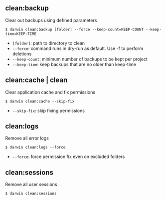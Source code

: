 clean:backup
------------
Clear out backups using defined parameters

```
$ darwin clean:backup [folder] --force --keep-count=KEEP-COUNT --keep-time=KEEP-TIME
```

- `[folder]`: path to directory to clean
- `--force`: command runs in dry-run as default. Use -f to perform deletions
- `--keep-count`: minimum number of backups to be kept per project
- `--keep-time`: keep backups that are no older than keep-time


clean:cache | clean
-------------------
Clear application cache and fix permissions

```
$ darwin clean:cache --skip-fix
```

- `--skip-fix`: skip fixing permissions


clean:logs
----------
Remove all error logs

```
$ darwin clean:logs --force
```

- `--force`: force permission fix even on excluded folders


clean:sessions
--------------
Remove all user sessions

```
$ darwin clean:sessions
```

